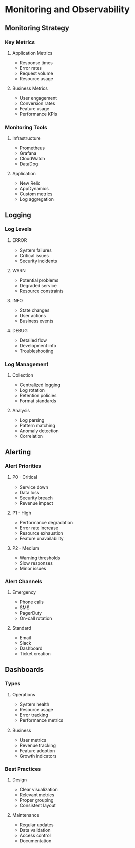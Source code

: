 # Monitoring and Observability

## Monitoring Strategy

### Key Metrics

1. Application Metrics

   - Response times
   - Error rates
   - Request volume
   - Resource usage

2. Business Metrics

   - User engagement
   - Conversion rates
   - Feature usage
   - Performance KPIs

### Monitoring Tools

1. Infrastructure

   - Prometheus
   - Grafana
   - CloudWatch
   - DataDog

2. Application

   - New Relic
   - AppDynamics
   - Custom metrics
   - Log aggregation

## Logging

### Log Levels

1. ERROR

   - System failures
   - Critical issues
   - Security incidents

2. WARN

   - Potential problems
   - Degraded service
   - Resource constraints

3. INFO

   - State changes
   - User actions
   - Business events

4. DEBUG
   - Detailed flow
   - Development info
   - Troubleshooting

### Log Management

1. Collection

   - Centralized logging
   - Log rotation
   - Retention policies
   - Format standards

2. Analysis

   - Log parsing
   - Pattern matching
   - Anomaly detection
   - Correlation

## Alerting

### Alert Priorities

1. P0 - Critical

   - Service down
   - Data loss
   - Security breach
   - Revenue impact

2. P1 - High

   - Performance degradation
   - Error rate increase
   - Resource exhaustion
   - Feature unavailability

3. P2 - Medium

   - Warning thresholds
   - Slow responses
   - Minor issues

### Alert Channels

1. Emergency

   - Phone calls
   - SMS
   - PagerDuty
   - On-call rotation

2. Standard

   - Email
   - Slack
   - Dashboard
   - Ticket creation

## Dashboards

### Types

1. Operations

   - System health
   - Resource usage
   - Error tracking
   - Performance metrics

2. Business

   - User metrics
   - Revenue tracking
   - Feature adoption
   - Growth indicators

### Best Practices

1. Design

   - Clear visualization
   - Relevant metrics
   - Proper grouping
   - Consistent layout

2. Maintenance

   - Regular updates
   - Data validation
   - Access control
   - Documentation
